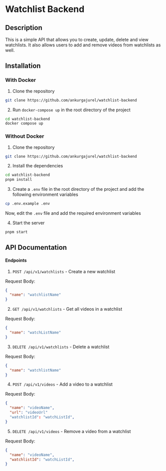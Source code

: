 # Watchlist Backend

## Description

This is a simple API that allows you to create, update, delete and view watchlists. It also allows users to add and remove videos from watchlists as well.

## Installation

### With Docker

1. Clone the repository

```bash
git clone https://github.com/ankurgajurel/watchlist-backend
```

2. Run `docker-compose up` in the root directory of the project

```bash
cd watchlist-backend
docker compose up
```

### Without Docker

1. Clone the repository

```bash
git clone https://github.com/ankurgajurel/watchlist-backend
```

2. Install the dependencies

```bash
cd watchlist-backend
pnpm install
```

3. Create a `.env` file in the root directory of the project and add the following environment variables

```bash
cp .env.example .env
```

Now, edit the `.env` file and add the required environment variables

4. Start the server

```bash
pnpm start
```

## API Documentation

#### Endpoints

1. `POST /api/v1/watchlists` - Create a new watchlist

Request Body:

```json
{
  "name": "watchlistName"
}
```

2.  `GET /api/v1/watchlists` - Get all videos in a watchlist

Request Body:

```json
{
  "name": "watchListName"
}
```

3. `DELETE /api/v1/watchlists` - Delete a watchlist

Request Body:

```json
{
  "name": "watchlistName"
}
```

4.  `POST /api/v1/videos` - Add a video to a watchlist

Request Body:

```json
{
  "name": "videoName",
  "url": "videoUrl"
  "watchlistId": "watchListId",
}
```

5. `DELETE /api/v1/videos` - Remove a video from a watchlist

Request Body:

```json
{
  "name": "videoName",
  "watchlistId": "watchListId",
}
```